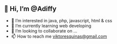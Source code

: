 ## 👋 Hi, I’m @Adiffy
- 👀 I’m interested in java, php, javascript, html & css
- 🌱 I’m currently learning web developing
- 💞️ I’m looking to collaborate on ...
- 📫 How to reach me viktoresquinas@gmail.com

<!---
Adiffy/Adiffy is a ✨ special ✨ repository because its `README.md` (this file) appears on your GitHub profile.
You can click the Preview link to take a look at your changes.
--->
